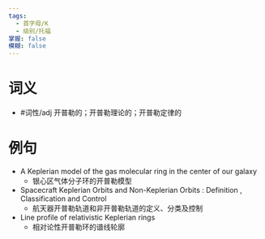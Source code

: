 ```yaml
---
tags:
  - 首字母/K
  - 级别/托福
掌握: false
模糊: false
---
```

# 词义
- #词性/adj  开普勒的；开普勒理论的；开普勒定律的
# 例句
- A Keplerian model of the gas molecular ring in the center of our galaxy
	- 银心区气体分子环的开普勒模型
- Spacecraft Keplerian Orbits and Non-Keplerian Orbits : Definition , Classification and Control
	- 航天器开普勒轨道和非开普勒轨道的定义、分类及控制
- Line profile of relativistic Keplerian rings
	- 相对论性开普勒环的谱线轮廓
